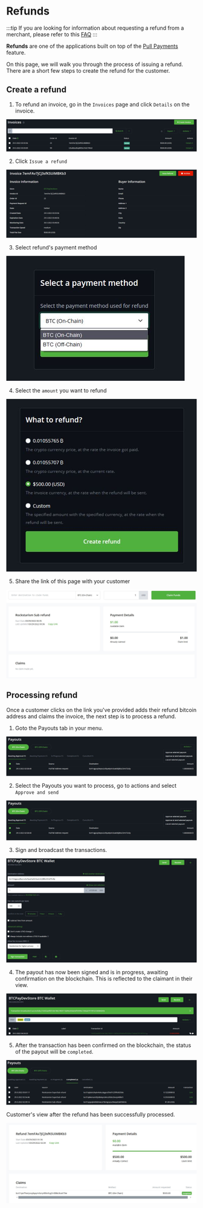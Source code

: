 # Refunds

:::tip
If you are looking for information about requesting a refund from a merchant, please refer to this [FAQ](./FAQ/General.md#what-if-i-have-a-problem-with-a-paid-invoice)
:::

**Refunds** are one of the applications built on top of the [Pull Payments](./PullPayments.md) feature.

On this page, we will walk you through the process of issuing a refund. 
There are a short few steps to create the refund for the customer. 

## Create a refund

1. To refund an invoice,  go in the `Invoices` page and click `Details` on the invoice.

![BTCPay Server refund feature](./img/refunds/invoices-details.jpg "BTCPay Server refund feature")

2. Click `Issue a refund`

![BTCPay Server refund feature](./img/refunds/issue-refund.jpg "BTCPay Server refund feature")

3. Select refund's payment method

![BTCPay Server refund feature](./img/refunds/issue-refund-payment-option.jpg "BTCPay Server refund feature")

4. Select the `amount` you want to refund

![BTCPay Server refund feature](./img/refunds/issue-refund-amount.jpg "BTCPay Server refund feature")

5. Share the link of this page with your customer

![BTCPay Server refund feature](./img/refunds/claimingside.jpg "BTCPay Server refund feature")

## Processing refund 

Once a customer clicks on the link you've provided adds their refund bitcoin address and claims the invoice, the next step is to process a refund.

1. Goto the Payouts tab in your menu. 

![BTCPay Server Payouts tab](./img/refunds/payouts-status3-options-appr.jpg "BTCPay Server refund feature")

2. Select the Payouts you want to process, go to actions and select `Approve and send`

![BTCPay Server Payouts tab](./img/refunds/payouts-status3-options-appr.jpg "BTCPay Server refund feature")

3. Sign and broadcast the transactions.

![BTCPay Server Payouts tab](./img/refunds/payouts-status4-options-sign3-adv.jpg "BTCPay Server refund feature")

4. The payout has now been signed and is in progress, awaiting confirmation on the blockchain. This is reflected to the claimant in their view. 

![BTCPay Server Payouts tab](./img/refunds/payout-status-succesfull.jpg "BTCPay Server refund feature")

5. After the transaction has been confirmed on the blockchain, the status of the payout will be `completed`. 

![BTCPay Server Payouts tab](./img/refunds/payouts-status5-completed1.jpg "BTCPay Server refund feature")

Customer's view after the refund has been successfully processed.

![BTCPay Server Payouts tab](./img/refunds/claiment-completed1.jpg "BTCPay Server refund feature")

